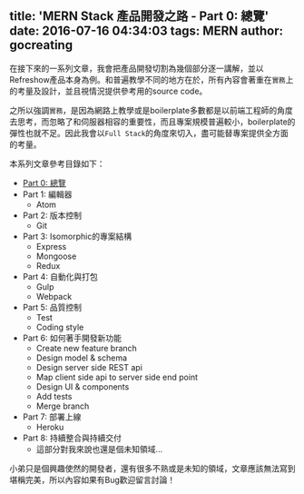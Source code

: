 title: 'MERN Stack 產品開發之路 - Part 0: 總覽'
date: 2016-07-16 04:34:03
tags: MERN
author: gocreating
---

在接下來的一系列文章，我會把產品開發切割為幾個部分逐一講解，並以Refreshow產品本身為例。和普遍教學不同的地方在於，所有內容會著重在`實務`上的考量及設計，並且視情況提供參考用的source code。

之所以強調`實務`，是因為網路上教學或是boilerplate多數都是以前端工程師的角度去思考，而忽略了和伺服器相容的重要性，而且專案規模普遍較小，boilerplate的彈性也就不足。因此我會以`Full Stack`的角度來切入，盡可能替專案提供全方面的考量。

本系列文章參考目錄如下：

- [Part 0: 總覽](./)
- Part 1: 編輯器
  - Atom
- Part 2: 版本控制
  - Git
- Part 3: Isomorphic的專案結構
  - Express
  - Mongoose
  - Redux
- Part 4: 自動化與打包
  - Gulp
  - Webpack
- Part 5: 品質控制
  - Test
  - Coding style
- Part 6: 如何著手開發新功能
  - Create new feature branch
  - Design model & schema
  - Design server side REST api
  - Map client side api to server side end point
  - Design UI & components
  - Add tests
  - Merge branch
- Part 7: 部署上線
  - Heroku
- Part 8: 持續整合與持續交付
  - 這部分對我來說也還是個未知領域...

小弟只是個興趣使然的開發者，還有很多不熟或是未知的領域，文章應該無法寫到堪稱完美，所以內容如果有Bug歡迎留言討論！
